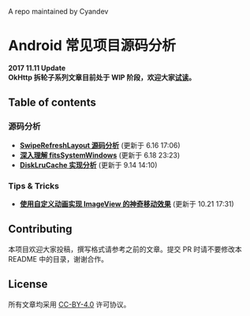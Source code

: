 A repo maintained by Cyandev
# Android 常见项目源码分析

**2017 11.11 Update**<br>
**OkHttp 拆轮子系列文章目前处于 WIP 阶段，欢迎大家[试读](https://github.com/unixzii/android-source-codes/tree/okhttp/OkHttp)。**

## Table of contents
### 源码分析
* [**SwipeRefreshLayout 源码分析**](https://github.com/unixzii/android-source-codes/tree/master/SwipeRefreshLayout) (更新于 6.16 17:06)
* [**深入理解 fitsSystemWindows**](https://github.com/unixzii/android-source-codes/tree/master/UnderstandingFitsSystemWindows) (更新于 6.18 23:23)
* [**DiskLruCache 实现分析**](https://github.com/unixzii/android-source-codes/tree/master/DiskLruCache) (更新于 9.14 14:10)

### Tips & Tricks
* [**使用自定义动画实现 ImageView 的神奇移动效果**](https://github.com/unixzii/android-source-codes/tree/master/ImageMagicMove) (更新于 10.21 17:31)

## Contributing
本项目欢迎大家投稿，撰写格式请参考之前的文章。提交 PR 时请不要修改本 README 中的目录，谢谢合作。

## License
所有文章均采用 [CC-BY-4.0](https://github.com/unixzii/android-source-codes/blob/master/LICENSE) 许可协议。